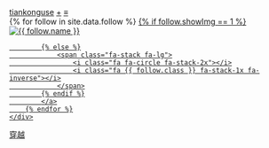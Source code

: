 <div class="home-menu">
    <div class="home-icon-con">
        <a class="home-menu-icon home-link" href="{{ site.url }}">tiankonguse</a>
        <a class="home-follow home-link" href="{{ site.url }}#" title="Contact Me">+</a>
        <a class="home-menu-ex home-link" href="#" title="Extend Menu">≡</a>
    </div>
    <div class="home-contact">
        {% for follow in site.data.follow %}
            <a href="{{ follow.url }}" target="_blank">
            {% if follow.showImg == 1 %}
                <img src="{{ follow.img }}" alt="{{ follow.name }}">
                
            {% else %}
                <span class="fa-stack fa-lg">
                    <i class="fa fa-circle fa-stack-2x"></i>
                    <i class="fa {{ follow.class }} fa-stack-1x fa-inverse"></i>
                </span>
            {% endif %}
            </a>
        {% endfor %}
    </div>
</div>
<div class="home-next">
    <div class="home-icon-con">
        <a class="home-menu-next home-link" href="/project/">穿越</a>
    </div>
</div>
